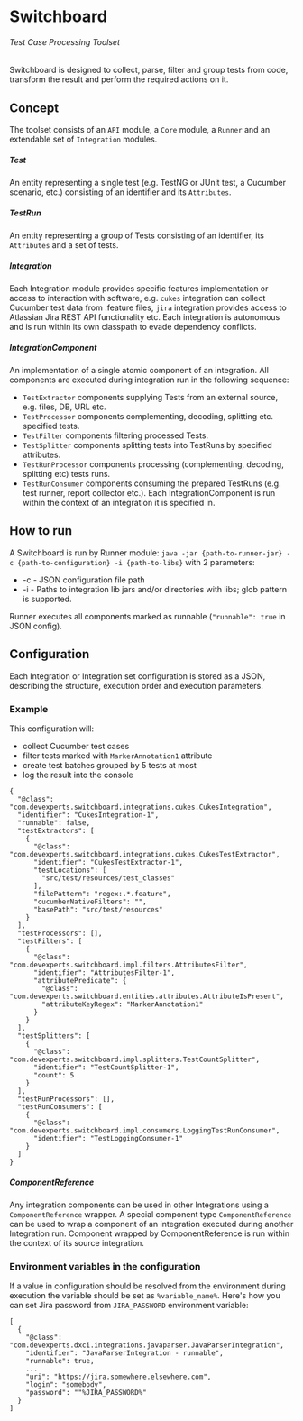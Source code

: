 # Switchboard

###### Test Case Processing Toolset
Switchboard is designed to collect, parse, filter and group tests from code,
transform the result and perform the required actions on it.

## Concept
The toolset consists of an `API` module, a `Core` module, a `Runner` and an extendable set of `Integration` modules.

##### Test
An entity representing a single test (e.g. TestNG or JUnit test, a Cucumber scenario, etc.) consisting of an identifier and its `Attributes`.

##### TestRun
An entity representing a group of Tests consisting of an identifier, its `Attributes` and a set of tests.

##### Integration
Each Integration module provides specific features implementation or access to interaction with software,
e.g. `cukes` integration can collect Cucumber test data from .feature files, `jira` integration provides access
to Atlassian Jira REST API functionality etc.
Each integration is autonomous and is run within its own classpath to evade dependency conflicts.

##### IntegrationComponent
An implementation of a single atomic component of an integration.
All components are executed during integration run in the following sequence:
- `TestExtractor` components supplying Tests from an external source, e.g. files, DB, URL etc.
- `TestProcessor` components complementing, decoding, splitting etc. specified tests.
- `TestFilter` components filtering processed Tests.
- `TestSplitter` components splitting tests into TestRuns by specified attributes.
- `TestRunProcessor` components processing (complementing, decoding, splitting etc) tests runs.
- `TestRunConsumer` components consuming the prepared TestRuns (e.g. test runner, report collector etc.).
  Each IntegrationComponent is run within the context of an integration it is specified in.

## How to run
A Switchboard is run by Runner module:
```java -jar {path-to-runner-jar} -c {path-to-configuration} -i {path-to-libs}```
with 2 parameters:
- -c - JSON configuration file path
- -i - Paths to integration lib jars and/or directories with libs; glob pattern is supported.

Runner executes all components marked as runnable (`"runnable": true` in JSON  config).

## Configuration
Each Integration or Integration set configuration is stored as a JSON, describing the structure,
execution order and execution parameters.

### Example
This configuration will:
- collect Cucumber test cases
- filter tests marked with `MarkerAnnotation1` attribute
- create test batches grouped by 5 tests at most
- log the result into the console

```
{
  "@class": "com.devexperts.switchboard.integrations.cukes.CukesIntegration",
  "identifier": "CukesIntegration-1",
  "runnable": false,
  "testExtractors": [
    {
      "@class": "com.devexperts.switchboard.integrations.cukes.CukesTestExtractor",
      "identifier": "CukesTestExtractor-1",
      "testLocations": [
        "src/test/resources/test_classes"
      ],
      "filePattern": "regex:.*.feature",
      "cucumberNativeFilters": "",
      "basePath": "src/test/resources"
    }
  ],
  "testProcessors": [],
  "testFilters": [
    {
      "@class": "com.devexperts.switchboard.impl.filters.AttributesFilter",
      "identifier": "AttributesFilter-1",
      "attributePredicate": {
        "@class": "com.devexperts.switchboard.entities.attributes.AttributeIsPresent",
        "attributeKeyRegex": "MarkerAnnotation1"
      }
    }
  ],
  "testSplitters": [
    {
      "@class": "com.devexperts.switchboard.impl.splitters.TestCountSplitter",
      "identifier": "TestCountSplitter-1",
      "count": 5
    }
  ],
  "testRunProcessors": [],
  "testRunConsumers": [
    {
      "@class": "com.devexperts.switchboard.impl.consumers.LoggingTestRunConsumer",
      "identifier": "TestLoggingConsumer-1"
    }
  ]
}
```

##### ComponentReference
Any integration components can be used in other Integrations using a `ComponentReference` wrapper.
A special component type `ComponentReference` can be used to wrap a component of an integration
executed during another Integration run. Component wrapped by ComponentReference is run within the context of its source integration.

### Environment variables in the configuration
If a value in configuration should be resolved from the environment during execution the variable should be set as `%variable_name%`.
Here's how you can set Jira password from `JIRA_PASSWORD` environment variable:
```
[
  {
    "@class": "com.devexperts.dxci.integrations.javaparser.JavaParserIntegration",
    "identifier": "JavaParserIntegration - runnable",
    "runnable": true,
    ...
    "uri": "https://jira.somewhere.elsewhere.com",
    "login": "somebody",
    "password": ""%JIRA_PASSWORD%"
  }
]
```
